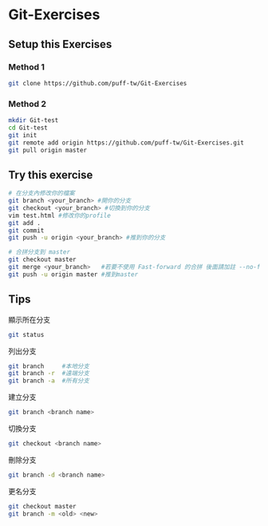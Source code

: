 # Git-Exercises


## Setup this Exercises
### Method 1
```sh
git clone https://github.com/puff-tw/Git-Exercises
```
### Method 2
```sh
mkdir Git-test
cd Git-test
git init
git remote add origin https://github.com/puff-tw/Git-Exercises.git
git pull origin master
```

## Try this exercise

```sh
# 在分支內修改你的檔案
git branch <your_branch> #開你的分支
git checkout <your_branch> #切換到你的分支
vim test.html #修改你的profile
git add .
git commit
git push -u origin <your_branch> #推到你的分支

# 合拼分支到 master
git checkout master
git merge <your_branch>   #若要不使用 Fast-forward 的合拼 後面請加註 --no-ff
git push -u origin master #推到master
```



## Tips
顯示所在分支
```sh
git status
```

列出分支
```sh
git branch     #本地分支
git branch -r  #遠端分支
git branch -a  #所有分支
```

建立分支
```sh
git branch <branch name>
```

切換分支
```sh
git checkout <branch name>
```

刪除分支
```sh
git branch -d <branch name>
```

更名分支
```sh
git checkout master
git branch -m <old> <new>
```
